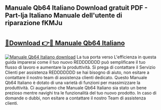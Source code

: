 ## Manuale Qb64 Italiano Download gratuit PDF - Part-lja Italiano Manuale dell'utente di riparazione fKMJu

# <h2><a href="http://dffyfj.blite.top/?on=Manuale+Qb64+Italiano">🔗Download 👉🔴 Manuale Qb64 Italiano</a></h2>

[![Manuale Qb64 Italiano download](https://i.imgur.com/lujVjoI.png)](http://dffyfj.blite.top/?on=Manuale+Qb64+Italiano)
La tua porta verso L'efficienza in questa guida imparerai come il tuo nuovo REDDDDDDD può semplificare il tuo flusso di lavoro e aumentare la produttività. Si prega di contattare il Servizio Clienti per assistenza REDDDDDDD se hai bisogno di aiuto, non esitare a contattare il nostro team di assistenza clienti dedicato. Questo Manuale Qb64 Italiano è dotato di una varietà di funzioni per massimizzare la produttività. Ci auguriamo che Manuale Qb64 Italiano sia stato un bene prezioso mentre navighi tra le funzionalità del tuo nuovo prodotto. In caso di domande o dubbi, non esitare a contattare il nostro Team di assistenza clienti.
